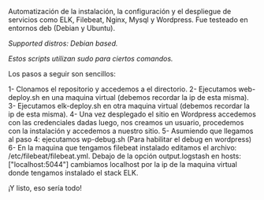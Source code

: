 Automatización de la instalación, la configuración y el despliegue de servicios como ELK, Filebeat, Nginx, Mysql y Wordpress. Fue testeado en entornos deb (Debian y Ubuntu).

*Supported distros: Debian based.*

*Estos scripts utilizan sudo para ciertos comandos.*

Los pasos a seguir son sencillos:

1- Clonamos el repositorio y accedemos a el directorio. 
2- Ejecutamos web-deploy.sh en una maquina virtual (debemos recordar la ip de esta misma).
3- Ejecutamos elk-deploy.sh en otra maquina virtual (debemos recordar la ip de esta misma).
4- Una vez desplegado el sitio en Wordpress accedemos con las credenciales dadas luego, nos creamos un usuario, procedemos con la instalación y accedemos a nuestro sitio.
5- Asumiendo que llegamos al paso 4: ejecutamos wp-debug.sh (Para habilitar el debug en wordpress)
6- En la maquina que tengamos filebeat instalado editamos el archivo: /etc/filebeat/filebeat.yml. Debajo de la opción output.logstash en hosts: ["localhost:5044"] cambiamos localhost por la ip de la maquina virtual donde tengamos instalado el stack ELK.

¡Y listo, eso sería todo!
